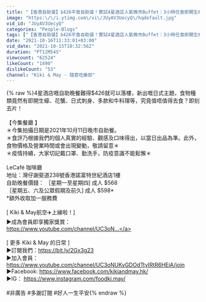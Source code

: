 ```yaml
---
title: "【香港自助餐】$426平食自助餐！實試4星酒店人氣晚市Buffet｜3小時任食即開生蠔+和牛+牡丹蝦帶子刺身...｜Kiki and May"
image: "https:\/\/i.ytimg.com\/vi\/JUyAV3UecyQ\/hqdefault.jpg"
vid_id: "JUyAV3UecyQ"
categories: "People-Blogs"
tags: ["【香港自助餐】$426平食自助餐！實試4星酒店人氣晚市Buffet｜3小時任食即開生蠔+和牛+牡丹蝦帶子刺身...｜Kiki"]
date: "2021-10-16T11:33:01+03:00"
vid_date: "2021-10-15T10:32:56Z"
duration: "PT12M54S"
viewcount: "62524"
likeCount: "1490"
dislikeCount: "53"
channel: "Kiki & May - 隨意吃樂部"
---
```

{% raw %}4星酒店嘅自助晚餐難得$426就可以落樓，新出嘅日式主題，食物種類竟然有即開生蠔、花蟹、日式刺身、多款和牛料理等，究竟值唔值得去食？即刻去片！<br /><br />【今集餐廳 】<br />＊今集拍攝日期是2021年10月11日晚市自助餐。<br />＊食評乃根據我們的個人真實的經驗、觀感及口味得出，以當日出品為準。此外，食物價格及營業時間或會出現變動，敬請留意＊<br />＊疫情持續，大家切記戴口罩、勤洗手，防疫意識不能鬆懈＊<br /><br />LeCafé 咖啡廳<br />地址：灣仔謝斐道238號香港諾富特世紀酒店1樓 <br />自助晚餐價錢： ［星期一至星期四] 成人 $568 <br />                           ［星期五、六及公眾假期及前久] 成人 $598*    <br />*額外收取加一服務費<br /><br />[ Kiki &amp; May航空✈️上線啦！]<br />►成為會員即享獨家獎賞：<br /><a rel="nofollow" target="blank" href="https://www.youtube.com/channel/UC3oN​...">https://www.youtube.com/channel/UC3oN​...</a><br /><br />[ 更多 Kiki &amp; May 的日常 ]<br />►訂閱我們：<a rel="nofollow" target="blank" href="https://bit.ly/2Gx3g23​">https://bit.ly/2Gx3g23​</a><br />►加入會員：<a rel="nofollow" target="blank" href="https://www.youtube.com/channel/UC3oNUKvGDOdTtyIRtR6HEiA/join">https://www.youtube.com/channel/UC3oNUKvGDOdTtyIRtR6HEiA/join</a><br />►Facebook: <a rel="nofollow" target="blank" href="https://www.facebook.com/kikiandmay.hk/​">https://www.facebook.com/kikiandmay.hk/​</a><br />►IG： <a rel="nofollow" target="blank" href="https://www.instagram.com/foodki.may/​">https://www.instagram.com/foodki.may/​</a><br /><br /> #非廣告​ #多謝訂閱​ #好人一生平安{% endraw %}
